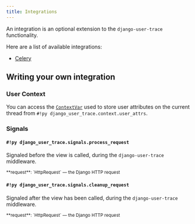 ```yaml
---
title: Integrations
---
```


An integration is an optional extension to the `django-user-trace` functionality.

Here are a list of available integrations:

* [Celery](celery.md)

## Writing your own integration

### User Context

You can access the [`ContextVar`][python:contextvars] used to store user
attributes on the current thread from
`#!py django_user_trace.context.user_attrs`.

### Signals

#### `#!py django_user_trace.signals.process_request`

Signaled before the view is called, during the `django-user-trace` middleware.

<small markdown>
**request**: `HttpRequest` &mdash; the Django HTTP request<br>
</small>

#### `#!py django_user_trace.signals.cleanup_request`

Signaled after the view has been called, during the `django-user-trace`
middleware.

<small markdown>
**request**: `HttpRequest` &mdash; the Django HTTP request<br>
</small>

[python:contextvars]: https://docs.python.org/3/library/contextvars.html
